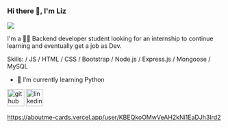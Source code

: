 ### Hi there 👋, I'm Liz
![](/banner.png)

 I'm a 👩‍💻 Backend developer student looking for an internship to continue learning and eventually get a job as Dev.

Skills:  / JS / HTML / CSS / Bootstrap / Node.js / Express.js / Mongoose / MySQL

- 🌱 I’m currently learning Python


[<img src='https://cdn.jsdelivr.net/npm/simple-icons@3.0.1/icons/github.svg' alt='github' height='40'>](https://github.com/lizrag)  [<img src='https://cdn.jsdelivr.net/npm/simple-icons@3.0.1/icons/linkedin.svg' alt='linkedin' height='40'>](https://www.linkedin.com/in/linkedin.com/in/laurarangelroman/)  

https://aboutme-cards.vercel.app/user/KBEQkoOMwVeAH2kNi1EaDJh3Ird2
